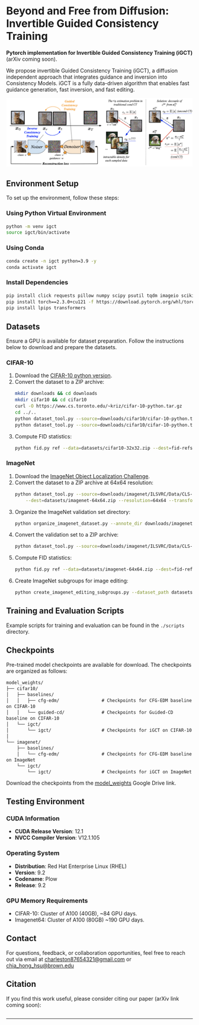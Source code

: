 # Beyond and Free from Diffusion: Invertible Guided Consistency Training

**Pytorch implementation for Invertible Guided Consistency Training (iGCT)** (arXiv coming soon).

We propose invertible Guided Consistency Training (iGCT), a diffusion independent approach that integrates guidance and inversion into Consistency Models. iGCT is a fully data-driven algorithm that enables fast guidance generation, fast inversion, and fast editing. 

![Teaser Image](assets/igct-teaser.png)

## Environment Setup

To set up the environment, follow these steps:

### Using Python Virtual Environment
```bash
python -m venv igct
source igct/bin/activate
```

### Using Conda
```bash
conda create -n igct python=3.9 -y
conda activate igct
```

### Install Dependencies
```bash
pip install click requests pillow numpy scipy psutil tqdm imageio scikit-image imageio-ffmpeg pyspng
pip install torch==2.3.0+cu121 -f https://download.pytorch.org/whl/torch_stable.html
pip install lpips transformers
```

## Datasets

Ensure a GPU is available for dataset preparation. Follow the instructions below to download and prepare the datasets.

### CIFAR-10
1. Download the [CIFAR-10 python version](https://www.cs.toronto.edu/~kriz/cifar.html).
2. Convert the dataset to a ZIP archive:
   ```bash
   mkdir downloads && cd downloads
   mkdir cifar10 && cd cifar10
   curl -O https://www.cs.toronto.edu/~kriz/cifar-10-python.tar.gz 
   cd ../..
   python dataset_tool.py --source=downloads/cifar10/cifar-10-python.tar.gz --dest=datasets/cifar10-32x32.zip
   python dataset_tool.py --source=downloads/cifar10/cifar-10-python.tar.gz --dest=datasets/cifar10-32x32-test.zip --testset=true
   ```
3. Compute FID statistics:
   ```bash
   python fid.py ref --data=datasets/cifar10-32x32.zip --dest=fid-refs/cifar10-32x32.npz
   ```

### ImageNet
1. Download the [ImageNet Object Localization Challenge](https://www.kaggle.com/competitions/imagenet-object-localization-challenge/data).
2. Convert the dataset to a ZIP archive at 64x64 resolution:
   ```bash
   python dataset_tool.py --source=downloads/imagenet/ILSVRC/Data/CLS-LOC/train \
       --dest=datasets/imagenet-64x64.zip --resolution=64x64 --transform=center-crop
   ```
3. Organize the ImageNet validation set directory:
   ```bash
   python organize_imagenet_dataset.py --annote_dir downloads/imagenet/ILSVRC/Annotations/CLS-LOC/val --images_dir downloads/imagenet/ILSVRC/Data/CLS-LOC/val
   ```
4. Convert the validation set to a ZIP archive:
   ```bash
   python dataset_tool.py --source=downloads/imagenet/ILSVRC/Data/CLS-LOC/val --dest=datasets/imagenet-64x64-val.zip --resolution=64x64 --transform=center-crop
   ```
5. Compute FID statistics:
   ```bash
   python fid.py ref --data=datasets/imagenet-64x64.zip --dest=fid-refs/imagenet-64x64.npz
   ```
6. Create ImageNet subgroups for image editing:
   ```bash
   python create_imagenet_editing_subgroups.py --dataset_path datasets/imagenet-64x64-val.zip --save_dir datasets/imagenet-64x64-editing-subgroups
   ```

## Training and Evaluation Scripts

Example scripts for training and evaluation can be found in the `./scripts` directory.

## Checkpoints

Pre-trained model checkpoints are available for download. The checkpoints are organized as follows:

```
model_weights/
├── cifar10/
│   ├── baselines/
│   │   ├── cfg-edm/                # Checkpoints for CFG-EDM baseline on CIFAR-10
│   │   └── guided-cd/              # Checkpoints for Guided-CD baseline on CIFAR-10
│   └── igct/
│       └── igct/                   # Checkpoints for iGCT on CIFAR-10
│
└── imagenet/
    ├── baselines/
    │   └── cfg-edm/                # Checkpoints for CFG-EDM baseline on ImageNet
    └── igct/
        └── igct/                   # Checkpoints for iGCT on ImageNet
```

Download the checkpoints from the [model_weights](https://drive.google.com/drive/folders/11K5qHwl4I45vNOvN_nG3FfTjbjLnkmTW?usp=sharing) Google Drive link.

## Testing Environment

### CUDA Information
- **CUDA Release Version**: 12.1
- **NVCC Compiler Version**: V12.1.105

### Operating System
- **Distribution**: Red Hat Enterprise Linux (RHEL)
- **Version**: 9.2
- **Codename**: Plow
- **Release**: 9.2

### GPU Memory Requirements
- CIFAR-10: Cluster of A100 (40GB), ~84 GPU days.
- Imagenet64: Cluster of A100 (80GB) ~190 GPU days.

## Contact

For questions, feedback, or collaboration opportunities, feel free to reach out via email at [charleston87654321@gmail.com](mailto:charleston87654321@gmail.com) or [chia_hong_hsu@brown.edu](mailto:chia_hong_hsu@brown.edu)

## Citation

If you find this work useful, please consider citing our paper (arXiv link coming soon):

```bibtex
```

---
